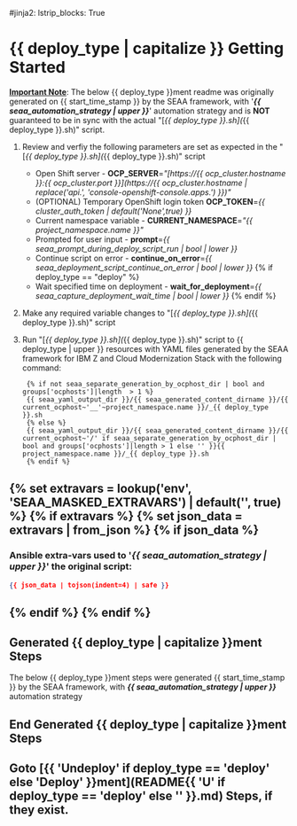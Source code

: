 #jinja2: lstrip_blocks: True
<!-- #
# Copyright 2023 IBM Inc. All rights reserved
# SPDX-License-Identifier: Apache2.0
# -->

# {{ deploy_type | capitalize }} Getting Started
**[Important Note](.)**: The below {{ deploy_type }}ment readme was originally generated on {{ start_time_stamp }} by the SEAA framework, with '**_{{ seaa_automation_strategy | upper }}_**' automation strategy and is **NOT** guaranteed to be in sync with the actual "[_{{ deploy_type }}.sh](_{{ deploy_type }}.sh)" script.

1. Review and verfiy the following parameters are set as expected in the "[_{{ deploy_type }}.sh](_{{ deploy_type }}.sh)" script
     - Open Shift server - **OCP_SERVER**=_"[https://{{ ocp_cluster.hostname }}:{{ ocp_cluster.port }}](https://{{ ocp_cluster.hostname | replace('api.', 'console-openshift-console.apps.') }})"_
     - (OPTIONAL) Temporary OpenShift login token **OCP_TOKEN**=_{{ cluster_auth_token | default('None',true) }}_
     - Current namespace variable - **CURRENT_NAMESPACE**=_"{{ project_namespace.name }}"_
     - Prompted for user input - **prompt**=_{{ seaa_prompt_during_deploy_script_run | bool | lower }}_
     - Continue script on error - **continue_on_error**=_{{ seaa_deployment_script_continue_on_error | bool | lower }}_
{% if deploy_type == "deploy" %}
     - Wait specified time on deployment - **wait_for_deployment**=_{{ seaa_capture_deployment_wait_time | bool | lower }}_
{% endif %}
2. Make any required variable changes to "[_{{ deploy_type }}.sh](_{{ deploy_type }}.sh)" script
3. Run "[_{{ deploy_type }}.sh](_{{ deploy_type }}.sh)" script to {{ deploy_type | upper }} resources with YAML files generated by the SEAA framework for IBM Z and Cloud Modernization Stack with the following command:

    ```
     {% if not seaa_separate_generation_by_ocphost_dir | bool and groups['ocphosts']|length  > 1 %}
     {{ seaa_yaml_output_dir }}/{{ seaa_generated_content_dirname }}/{{ current_ocphost~'__'~project_namespace.name }}/_{{ deploy_type }}.sh
     {% else %}
     {{ seaa_yaml_output_dir }}/{{ seaa_generated_content_dirname }}/{{ current_ocphost~'/' if seaa_separate_generation_by_ocphost_dir | bool and groups['ocphosts']|length > 1 else '' }}{{ project_namespace.name }}/_{{ deploy_type }}.sh
     {% endif %}
    ```
{% set extravars = lookup('env', 'SEAA_MASKED_EXTRAVARS') | default('', true) %}
{% if extravars %}
  {% set json_data = extravars | from_json %}
  {% if json_data %}
--------------------------------
### Ansible extra-vars used to '**_{{ seaa_automation_strategy | upper }}_**' the original script:
```json
{{ json_data | tojson(indent=4) | safe }}
```
  {% endif %}
{% endif %}
--------------------------------
<style>
pre code.json {
  font-size: smaller;
}
</style>
## Generated {{ deploy_type | capitalize }}ment Steps
The below {{ deploy_type }}ment steps were generated {{ start_time_stamp }} by the SEAA framework, with **_{{ seaa_automation_strategy | upper }}_** automation strategy

## End Generated {{ deploy_type | capitalize }}ment Steps

## Goto [{{ 'Undeploy' if deploy_type == 'deploy' else 'Deploy' }}ment](README{{ 'U' if deploy_type == 'deploy' else '' }}.md) Steps, if they exist.
